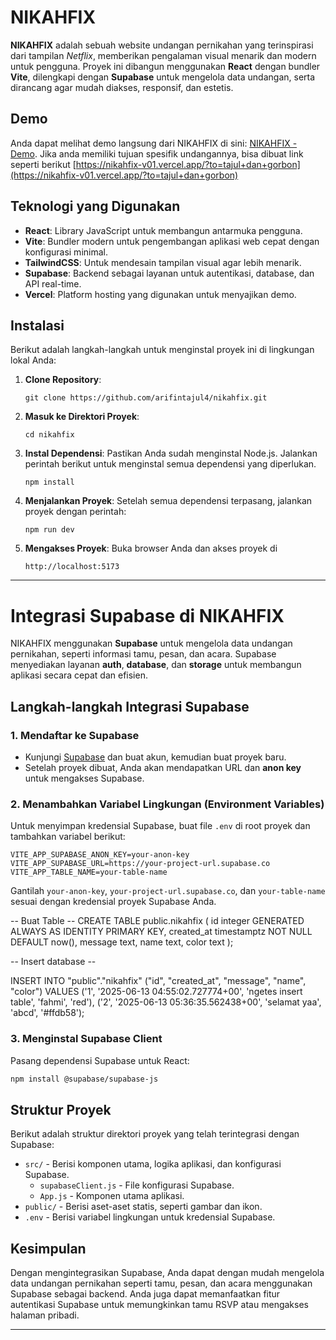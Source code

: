 # NIKAHFIX

**NIKAHFIX** adalah sebuah website undangan pernikahan yang terinspirasi dari tampilan _Netflix_, memberikan pengalaman visual menarik dan modern untuk pengguna. Proyek ini dibangun menggunakan **React** dengan bundler **Vite**, dilengkapi dengan **Supabase** untuk mengelola data undangan, serta dirancang agar mudah diakses, responsif, dan estetis.

## Demo

Anda dapat melihat demo langsung dari NIKAHFIX di sini: [NIKAHFIX - Demo](https://nikahfix-v01.vercel.app/).
Jika anda memiliki tujuan spesifik undangannya, bisa dibuat link seperti berikut [https://nikahfix-v01.vercel.app/?to=tajul+dan+gorbon](https://nikahfix-v01.vercel.app/?to=tajul+dan+gorbon)

## Teknologi yang Digunakan

- **React**: Library JavaScript untuk membangun antarmuka pengguna.
- **Vite**: Bundler modern untuk pengembangan aplikasi web cepat dengan konfigurasi minimal.
- **TailwindCSS**: Untuk mendesain tampilan visual agar lebih menarik.
- **Supabase**: Backend sebagai layanan untuk autentikasi, database, dan API real-time.
- **Vercel**: Platform hosting yang digunakan untuk menyajikan demo.

## Instalasi

Berikut adalah langkah-langkah untuk menginstal proyek ini di lingkungan lokal Anda:

1. **Clone Repository**:

   `git clone https://github.com/arifintajul4/nikahfix.git`

2. **Masuk ke Direktori Proyek**:

   `cd nikahfix`

3. **Instal Dependensi**:
   Pastikan Anda sudah menginstal Node.js. Jalankan perintah berikut untuk menginstal semua dependensi yang diperlukan.

   `npm install`

4. **Menjalankan Proyek**:
   Setelah semua dependensi terpasang, jalankan proyek dengan perintah:

   `npm run dev`

5. **Mengakses Proyek**:
   Buka browser Anda dan akses proyek di

   `http://localhost:5173`

---

# Integrasi Supabase di NIKAHFIX

NIKAHFIX menggunakan **Supabase** untuk mengelola data undangan pernikahan, seperti informasi tamu, pesan, dan acara. Supabase menyediakan layanan **auth**, **database**, dan **storage** untuk membangun aplikasi secara cepat dan efisien.

## Langkah-langkah Integrasi Supabase

### 1. Mendaftar ke Supabase

- Kunjungi [Supabase](https://supabase.io) dan buat akun, kemudian buat proyek baru.
- Setelah proyek dibuat, Anda akan mendapatkan URL dan **anon key** untuk mengakses Supabase.

### 2. Menambahkan Variabel Lingkungan (Environment Variables)

Untuk menyimpan kredensial Supabase, buat file `.env` di root proyek dan tambahkan variabel berikut:

```
VITE_APP_SUPABASE_ANON_KEY=your-anon-key
VITE_APP_SUPABASE_URL=https://your-project-url.supabase.co
VITE_APP_TABLE_NAME=your-table-name
```

Gantilah `your-anon-key`, `your-project-url.supabase.co`, dan `your-table-name` sesuai dengan kredensial proyek Supabase Anda.

-- Buat Table --
CREATE TABLE public.nikahfix (
id integer GENERATED ALWAYS AS IDENTITY PRIMARY KEY,
created_at timestamptz NOT NULL DEFAULT now(),
message text,
name text,
color text
);

-- Insert database --

INSERT INTO "public"."nikahfix" ("id", "created_at", "message", "name", "color") VALUES ('1', '2025-06-13 04:55:02.727774+00', 'ngetes insert table', 'fahmi', 'red'), ('2', '2025-06-13 05:36:35.562438+00', 'selamat yaa', 'abcd', '#ffdb58');

### 3. Menginstal Supabase Client

Pasang dependensi Supabase untuk React:

```bash
npm install @supabase/supabase-js
```

## Struktur Proyek

Berikut adalah struktur direktori proyek yang telah terintegrasi dengan Supabase:

- `src/` - Berisi komponen utama, logika aplikasi, dan konfigurasi Supabase.
  - `supabaseClient.js` - File konfigurasi Supabase.
  - `App.js` - Komponen utama aplikasi.
- `public/` - Berisi aset-aset statis, seperti gambar dan ikon.
- `.env` - Berisi variabel lingkungan untuk kredensial Supabase.

## Kesimpulan

Dengan mengintegrasikan Supabase, Anda dapat dengan mudah mengelola data undangan pernikahan seperti tamu, pesan, dan acara menggunakan Supabase sebagai backend. Anda juga dapat memanfaatkan fitur autentikasi Supabase untuk memungkinkan tamu RSVP atau mengakses halaman pribadi.

---
